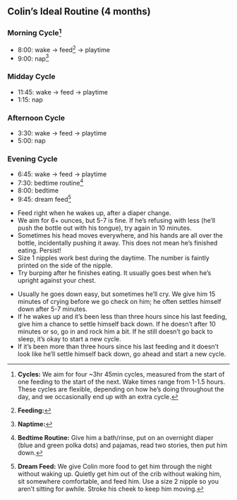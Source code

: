 ## Colin’s Ideal Routine (4 months)

### Morning Cycle[^1]

* 8:00: wake → feed[^2] → playtime
* 9:00: nap[^3]

### Midday Cycle

* 11:45: wake → feed → playtime
* 1:15: nap

### Afternoon Cycle

* 3:30: wake → feed → playtime
* 5:00: nap

### Evening Cycle

* 6:45: wake → feed → playtime
* 7:30: bedtime routine[^4]
* 8:00: bedtime
* 9:45: dream feed[^5]

[^1]: **Cycles:** We aim for four ~3hr 45min cycles, measured from the start of one feeding to the start of the next. Wake times range from 1-1.5 hours. These cycles are flexible, depending on how he’s doing throughout the day, and we occasionally end up with an extra cycle.

[^2]: **Feeding:**

  * Feed right when he wakes up, after a diaper change.
  * We aim for 6+ ounces, but 5-7 is fine. If he’s refusing with less (he’ll push the bottle out with his tongue), try again in 10 minutes.
  * Sometimes his head moves everywhere, and his hands are all over the bottle, incidentally pushing it away. This does not mean he’s finished eating. Persist!
  * Size 1 nipples work best during the daytime. The number is faintly printed on the side of the nipple.
  * Try burping after he finishes eating. It usually goes best when he’s upright against your chest.

[^3]: **Naptime:**

  * Usually he goes down easy, but sometimes he’ll cry. We give him 15 minutes of crying before we go check on him; he often settles himself down after 5-7 minutes.
  * If he wakes up and it’s been less than three hours since his last feeding, give him a chance to settle himself back down. If he doesn’t after 10 minutes or so, go in and rock him a bit. If he still doesn’t go back to sleep, it’s okay to start a new cycle.
  * If it’s been more than three hours since his last feeding and it doesn’t look like he’ll settle himself back down, go ahead and start a new cycle.

[^4]: **Bedtime Routine:** Give him a bath/rinse, put on an overnight diaper (blue and green polka dots) and pajamas, read two stories, then put him down.

[^5]: **Dream Feed:** We give Colin more food to get him through the night without waking up. Quietly get him out of the crib without waking him, sit somewhere comfortable, and feed him. Use a size 2 nipple so you aren’t sitting for awhile. Stroke his cheek to keep him moving.
